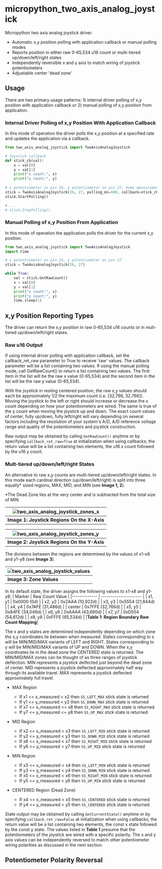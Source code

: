 # micropython_two_axis_analog_joystick
Micropython two axis analog joystick driver.  
- Automatic x,y position polling with application callback or manual polling modes
- Reports position in either raw 0-65,534 u16 count or multi-tiered up/down/left/right states
- Independently reversible x and y axis to match wiring of joystick potentiometers
- Adjustable center 'dead zone'  

## Usage
There are two primary usage patterns: 1) internal driver polling of x,y position with application callback or 2) manual polling of x,y position from applicaiton.

### Internal Driver Polling of x,y Position With Application Callback
In this mode of operation the driver polls the x,y position at a specified rate and updates the application via a callback.

```python
from two_axis_analog_joystick import TwoAxisAnalogJoystick

# Joystick callback
def stick_cb(val):
    x = val[0]
    y = val[1]
    print("x count:", x)
    print("y count:", y)
    
# x potentiometer on pin 26, y potentiometer on pin 27, make measurement every 100ms and return raw x,y counts    
stick = TwoAxisAnalogJoystick(26, 27, polling_ms=100, callback=stick_cb, callback_ret_raw=True)
stick.StartPolling()

# ...
# stick.StopPolling()
```

### Manual Polling of x,y Position From Application
In this mode of operation the application polls the driver for the current x,y position.

```python
from two_axis_analog_joystick import TwoAxisAnalogJoystick
import time

# x potentiometer on pin 26, y potentiometer on pin 27    
stick = TwoAxisAnalogJoystick(26, 27)

while True:
    val = stick.GetRawCount()
    x = val[0]
    y = val[1]
    print("x count:", x)
    print("y count:", y)
    time.sleep(1)
```

## x,y Position Reporting Types
The driver can return the x,y position in raw 0-65,534 u16 counts or in mult-tiered up/down/left/right states.

### Raw u16 Output
If using internal driver polling with application callback, set the callback_ret_raw parameter to True to receive 'raw' values.  The callback parameter will be a list containing two values. If using the manual polling mode, call GetRawCount() to return a list containing two values.  The first item in the list will be the raw x value (0-65,534) and the second item in the list will be the raw y value (0-65,534).  

With the joystick in resting centered position, the raw x,y values should each be approximately 1/2 the maximum count (i.e. [32,766, 32,766]).  Moving the joystick to the left or right should increase or decrease the x count depending on how your potentiometers are wired.  The same is true of the y count when moving the joystick up and down.  The exact count values of center, fully up/down, fully left/right will vary depending on several factors including the resolution of your system's A/D, A/D reference voltage range and quality of the potentiometers and joystick construction.

Raw output may be obtained by calling ```GetRawCount()``` anytime or by specifying ```callback_ret_raw=True``` at initialization when using callbacks; the return value will be a list containing two elements, the u16 x count followed by the u16 y count.

### Mult-tiered up/down/left/right States
An alternative to raw x,y counts are multi-tiered up/down/left/right states.  In this mode each cardinal direction (up/down/left/right) is split into three equally\* sized regions, MAX, MID, and MIN (see **Image 1, 2**).  

\*The Dead Zone lies at the very center and is subtracted from the total size of MIN.

![two_axis_analog_joystick_zones_x](/images/two_axis_analog_joystick_zones_x.png) |
----------------------- |
**Image 1: Joystick Regions On the X-Axis** |

![two_axis_analog_joystick_zones_y](/images/two_axis_analog_joystick_zones_y.png) |
----------------------- |
**Image 2: Joystick Regions On the Y-Axis** |

The divisions between the regions are determined by the values of x1-x8 and y1-y8 (see **Image 3**).

![two_axis_analog_joystick_values](/images/two_axis_analog_joystick_values.png) |
----------------------- |
**Image 3: Zone Values** |
 
In its default state, the driver assigns the following values to x1-x8 and y1-y8:
| Marker       | Raw Count Value       |
|------------- | --------------------- |
|  x1, y1      |   0x0000 (0d)         |
|  x2, y2      |   0x2AAA (10,922d)    |
|  x3, y3      |   0x5554 (21,844d)    |
|  x4, y4      |   0x7AFE (31,486d)    |
|  center      |   0x7FFE (32,766d)    |
|  x5, y5      |   0x84FE (34,046d)    |
|  x6, y6      |   0xAAAA (43,690d)    |
|  x7, y7      |   0xD554 (54,612d)    |
|  x8, y8      |   0xFFFE (65,534d)    |
|**Table 1: Region Boundary Raw Count Mapping**|

The x and y states are determined independently depending on which zone the x,y coordinates lie between when measured.  States corresponding to x will be MIN/MID/MAX variants of LEFT and RIGHT.  States corresponding to y will be MIN/MID/MAX variants of UP and DOWN.  When the x,y coordinates lie in the dead zone the CENTERED state is returned.  The MIN/MID/MAX zones can be thought of as three ranges of joystick deflection.  MIN represents a joystick delfected just beyond the dead zone of center.  MID represents a joystick deflected approximately half way through its available travel.  MAX represents a joystick deflected approximately full travel.  

* MAX Region 
  * If x1 <= x_measured < x2 then ```SS_LEFT_MAX``` stick state is returned
  * If y1 <= y_measured < y2 then ```SS_DOWN_MAX``` stick state is returned
  * If x7 <= x_measured <= x8 then ```SS_RIGHT_MAX``` stick state is returned
  * If y7 <= y_measured <= y8 then ```SS_UP_MAX``` stick state is returned

* MID Region 
  * If x2 <= x_measured < x3 then ```SS_LEFT_MID``` stick state is returned
  * If y2 <= y_measured < y3 then ```SS_DOWN_MID``` stick state is returned
  * If x6 <= x_measured < x7 then ```SS_RIGHT_MID``` stick state is returned
  * If y6 <= y_measured < y7 then ```SS_UP_MID``` stick state is returned

* MIN Region 
  * If x3 <= x_measured < x4 then ```SS_LEFT_MIN``` stick state is returned
  * If y3 <= y_measured < y4 then ```SS_DOWN_MIN``` stick state is returned
  * If x5 <= x_measured < x6 then ```SS_RIGHT_MIN``` stick state is returned
  * If y5 <= y_measured < y6 then ```SS_UP_MIN``` stick state is returned

* CENTERED Region (Dead Zone)
  * If x4 <= x_measured < x5 then ```SS_CENTERED``` stick state is returned
  * If y4 <= y_measured < y5 then ```SS_CENTERED``` stick state is returned

State output may be obtained by calling ```GetCurrentState()``` anytime or by specifying ```callback_ret_raw=False``` at initialization when using callbacks; the return value will be a list containing two elements, the const x state followed by the const y state.  The values listed in **Table 1** presume that the potentiometers of the joystick are wired with a specific polarity.  The x and y axis values can be independently reversed to match other potentiometer wiring polarities as discussed in the next section.

## Potentiometer Polarity Reversal

